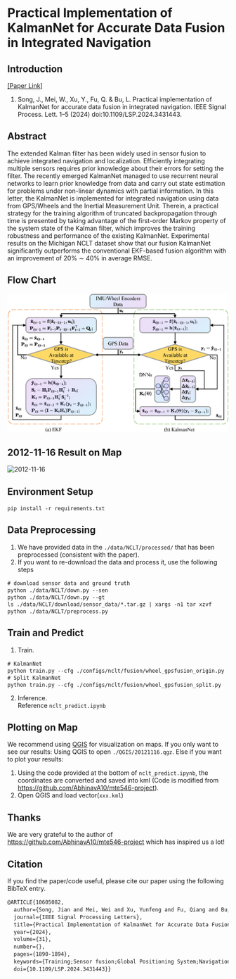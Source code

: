 # Practical Implementation of KalmanNet for Accurate Data Fusion in Integrated Navigation

## Introduction

[[Paper Link]](https://ieeexplore.ieee.org/document/10605082)
1. Song, J., Mei, W., Xu, Y., Fu, Q. & Bu, L. Practical implementation of KalmanNet for accurate data fusion in integrated navigation. IEEE Signal Process. Lett. 1–5 (2024) doi:10.1109/LSP.2024.3431443.

## Abstract

The extended Kalman filter has been widely used in sensor fusion to achieve integrated navigation and localization. Efficiently integrating multiple sensors requires prior knowledge about their errors for setting the filter. The recently emerged KalmanNet managed to use recurrent neural networks to learn prior knowledge from data and carry out state estimation for problems under non-linear dynamics with partial information. In this letter, the KalmanNet is implemented for integrated navigation using data from GPS/Wheels and the Inertial Measurement Unit. Therein, a practical strategy for the training algorithm of truncated backpropagation through time is presented by taking advantage of the first-order Markov property of the system state of the Kalman filter, which improves the training robustness and performance of the existing KalmanNet. Experimental results on the Michigan NCLT dataset show that our fusion KalmanNet significantly outperforms the conventional EKF-based fusion algorithm with an improvement of 20% ∼ 40% in average RMSE.

## Flow Chart
![Flowchart](figs/Song1.png)
## 2012-11-16 Result on Map
![2012-11-16](figs/Song2.png)

## Environment Setup
```
pip install -r requirements.txt
```

## Data Preprocessing
1. We have provided data in the `./data/NCLT/processed/` that has been preprocessed (consistent with the paper).
2. If you want to re-download the data and process it, use the following steps
```
# download sensor data and ground truth
python ./data/NCLT/down.py --sen 
python ./data/NCLT/down.py --gt 
ls ./data/NCLT/download/sensor_data/*.tar.gz | xargs -n1 tar xzvf
python ./data/NCLT/preprocess.py
```
## Train and Predict
1. Train.
```
# KalmanNet
python train.py --cfg ./configs/nclt/fusion/wheel_gpsfusion_origin.py
# Split KalmanNet
python train.py --cfg ./configs/nclt/fusion/wheel_gpsfusion_split.py
```
2. Inference.  
    Reference `nclt_predict.ipynb`

## Plotting on Map

We recommend using [QGIS](https://qgis.org/en/site/) for visualization on maps.
If you only want to see our results: 
    Using QGIS to open `./QGIS/20121116.qgz`.
Else if you want to plot your results:
1. Using the code provided at the bottom of `nclt_predict.ipynb`, the coordinates are converted and saved into kml (Code is modified from https://github.com/AbhinavA10/mte546-project).
2. Open QGIS and load vector(`xxx.kml`)


## Thanks

We are very grateful to the author of https://github.com/AbhinavA10/mte546-project which has inspired us a lot!

## Citation

If you find the paper/code useful, please cite our paper using the following BibTeX entry.

```latex
@ARTICLE{10605082,
  author={Song, Jian and Mei, Wei and Xu, Yunfeng and Fu, Qiang and Bu, Lina},
  journal={IEEE Signal Processing Letters}, 
  title={Practical Implementation of KalmanNet for Accurate Data Fusion in Integrated Navigation}, 
  year={2024},
  volume={31},
  number={},
  pages={1890-1894},
  keywords={Training;Sensor fusion;Global Positioning System;Navigation;Vectors;Kalman filters;Wheels;Integrated navigation and localization;Kalman filter;recurrent neural networks;sensor fusion},
  doi={10.1109/LSP.2024.3431443}}

```
